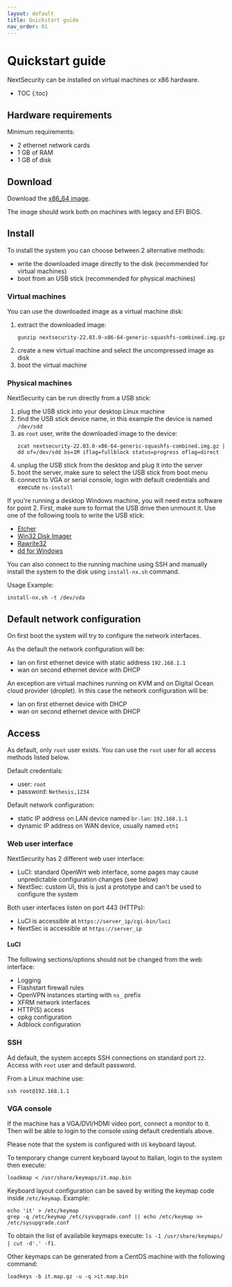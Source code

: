 ```yaml
---
layout: default
title: Quickstart guide
nav_order: 01
---
```


# Quickstart guide

NextSecurity can be installed on virtual machines or x86 hardware.

* TOC
{:toc}

## Hardware requirements

Minimum requirements:

- 2 ethernet network cards
- 1 GB of RAM
- 1 GB of disk

## Download

Download the [x86_64 image]({{site.download_url}}/{{site.version}}/targets/x86/64/nextsecurity-{{site.version}}-x86-64-generic-ext4-combined-efi.img.gz).

The image should work both on machines with legacy and EFI BIOS.

## Install

To install the system you can choose between 2 alternative methods:

- write the downloaded image directly to the disk (recommended for virtual machines)
- boot from an USB stick (recommended for physical machines)

### Virtual machines

You can use the downloaded image as a virtual machine disk:

1. extract the downloaded image:
   ```
   gunzip nextsecurity-22.03.0-x86-64-generic-squashfs-combined.img.gz
   ```
2. create a new virtual machine and select the uncompressed image as disk
3. boot the virtual machine

### Physical machines

NextSecurity can be run directly from a USB stick:

1. plug the USB stick into your desktop Linux machine
2. find the USB stick device name, in this example the device is named `/dev/sdd`
3. as `root` user, write the downloaded image to the device:
   ```
   zcat nextsecurity-22.03.0-x86-64-generic-squashfs-combined.img.gz | dd of=/dev/sdd bs=1M iflag=fullblock status=progress oflag=direct
   ```
4. unplug the USB stick from the desktop and plug it into the server
5. boot the server, make sure to select the USB stick from boot menu
6. connect to VGA or serial console, login with default credentials and execute `ns-install`

If you're running a desktop Windows machine, you will need extra software for point 2.
First, make sure to format the USB drive then unmount it.
Use one of the following tools to write the USB stick:

* [Etcher](https://etcher.io/ )
* [Win32 Disk Imager](http://sourceforge.net/projects/win32diskimager/)
* [Rawrite32](http://www.netbsd.org/~martin/rawrite32/)
* [dd for Windows](http://www.chrysocome.net/dd)

You can also connect to the running machine using SSH and manually
install the system to the disk using `install-nx.sh` command.

Usage Example:
```
install-nx.sh -t /dev/vda
```

## Default network configuration

On first boot the system will try to configure
the network interfaces.

As the default the network configuration will be:

- lan on first ethernet device with static address `192.168.1.1`
- wan on second ethernet device with DHCP

An exception are virtual machines running on KVM and on Digital Ocean cloud provider (droplet).
In this case the network configuration will be:

- lan on first ethernet device with DHCP
- wan on second ethernet device with DHCP

## Access

As default, only `root` user exists.
You can use the `root` user for all access methods listed below.

Default credentials:

- user: `root`
- password: `Nethesis,1234`

Default network configuration:

- static IP address on LAN device named `br-lan`: `192.168.1.1` 
- dynamic IP address on WAN device, usually named `eth1`

### Web user interface

NextSecurity has 2 different web user interface:

- LuCI: standard OpenWrt web interface, some pages may cause unpredictable configuration changes (see below)
- NextSec: custom UI, this is just a prototype and can't be used to configure the system

Both user interfaces listen on port 443 (HTTPs):

- LuCI is accessible at `https://server_ip/cgi-bin/luci`
- NextSec is accessible at `https://server_ip`

#### LuCI

The following sections/options should not be changed from the web interface:

- Logging
- Flashstart firewall rules
- OpenVPN instances starting with `ns_` prefix
- XFRM network interfaces
- HTTP(S) access
- opkg configuration
- Adblock configuration

### SSH

Ad default, the system accepts SSH connections on standard port `22`.
Access with `root` user and default password.

From a Linux machine use:
```
ssh root@192.168.1.1
```

### VGA console

If the machine has a VGA/DVI/HDMI video port, connect a monitor to it.
Then will be able to login to the console using default credentials above.

Please note that the system is configured with `US` keyboard layout.

To temporary change current keyboard layout to Italian, login to the system then execute:
```
loadkmap < /usr/share/keymaps/it.map.bin
```

Keyboard layout configuration can be saved by writing the keymap code inside `/etc/keymap`. Example:
```
echo 'it' > /etc/keymap
grep -q /etc/keymap /etc/sysupgrade.conf || echo /etc/keymap >> /etc/sysupgrade.conf
```

To obtain the list of availabile keymaps execute: `ls -1 /usr/share/keymaps/ | cut -d'.' -f1`.

Other keymaps can be generated from a CentOS machine with the following command:
```
loadkeys -b it.map.gz -u -q >it.map.bin
```
